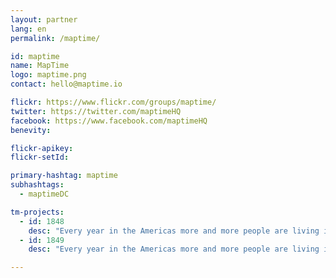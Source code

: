 ```yaml
---
layout: partner
lang: en
permalink: /maptime/

id: maptime
name: MapTime
logo: maptime.png
contact: hello@maptime.io

flickr: https://www.flickr.com/groups/maptime/
twitter: https://twitter.com/maptimeHQ
facebook: https://www.facebook.com/maptimeHQ
benevity:

flickr-apikey:
flickr-setId:

primary-hashtag: maptime
subhashtags:
  - maptimeDC

tm-projects:
  - id: 1848
    desc: "Every year in the Americas more and more people are living in conditions of vulnerability to natural hazards and climate change. To help reduce disaster risk and enhance community resilience in the region, the American Red Cross is working with Red Cross partners in the Bahamas, Belize, Colombia, Costa Rica, Ecuador, El Salvador, Guyana, Honduras, Jamaica, Nicaragua, Panama and Peru to address local hazards and vulnerabilities in dozens of disaster-prone communities."
  - id: 1849
    desc: "Every year in the Americas more and more people are living in conditions of vulnerability to natural hazards and climate change. To help reduce disaster risk and enhance community resilience in the region, the American Red Cross is working with Red Cross partners in the Bahamas, Belize, Colombia, Costa Rica, Ecuador, El Salvador, Guyana, Honduras, Jamaica, Nicaragua, Panama and Peru to address local hazards and vulnerabilities in dozens of disaster-prone communities."

---
```

